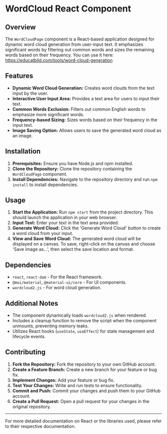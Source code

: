 # WordCloud React Component

## Overview
The `WordCloudPage` component is a React-based application designed for dynamic word cloud generation from user-input text. It emphasizes significant words by filtering out common words and sizes the remaining words based on their frequency.
You can use it here: https://educatbild.com/tools/word-cloud-generation

## Features
- **Dynamic Word Cloud Generation:** Creates word clouds from the text input by the user.
- **Interactive User Input Area:** Provides a text area for users to input their text.
- **Common Words Exclusion:** Filters out common English words to emphasize more significant words.
- **Frequency-based Sizing:** Sizes words based on their frequency in the input text.
- **Image Saving Option:** Allows users to save the generated word cloud as an image.

## Installation
1. **Prerequisites:**
   Ensure you have Node.js and npm installed.
2. **Clone the Repository:**
   Clone the repository containing the `WordCloudPage` component.
3. **Install Dependencies:**
   Navigate to the repository directory and run `npm install` to install dependencies.

## Usage
1. **Start the Application:**
   Run `npm start` from the project directory. This should launch the application in your web browser.
2. **Input Text:**
   Enter your text in the text area provided.
3. **Generate Word Cloud:**
   Click the 'Generate Word Cloud' button to create a word cloud from your input.
4. **View and Save Word Cloud:**
   The generated word cloud will be displayed on a canvas. To save, right-click on the canvas and choose 'Save image as...', then select the save location and format.

## Dependencies
- `react`, `react-dom` - For the React framework.
- `@mui/material`, `@material-ui/core` - For UI components.
- `wordcloud2.js` - For word cloud generation.

## Additional Notes
- The component dynamically loads `wordcloud2.js` when rendered.
- Includes a cleanup function to remove the script when the component unmounts, preventing memory leaks.
- Utilizes React hooks (`useState`, `useEffect`) for state management and lifecycle events.

## Contributing
1. **Fork the Repository:**
   Fork the repository to your own GitHub account.
2. **Create a Feature Branch:**
   Create a new branch for your feature or bug fix.
3. **Implement Changes:**
   Add your feature or bug fix.
4. **Test Your Changes:**
   Write and run tests to ensure functionality.
5. **Commit and Push:**
   Commit your changes and push them to your GitHub account.
6. **Create a Pull Request:**
   Open a pull request for your changes in the original repository.

---
For more detailed documentation on React or the libraries used, please refer to their respective documentation.
